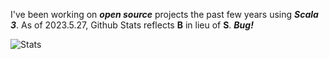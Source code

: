 <!--- top commit numnber: 12657 -->

I've been working on ***open source*** projects the past few years using ***Scala 3***.
As of 2023.5.27, Github Stats reflects **B** in lieu of **S**. ***Bug!***

![Stats](https://github-readme-stats.vercel.app/api?username=objektwerks&show_icons=true&hide_border=true)
